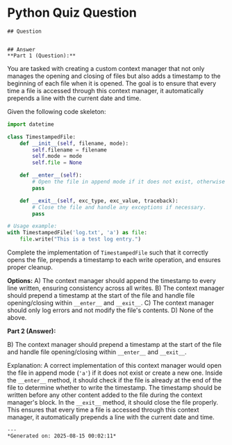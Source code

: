 # Python Quiz Question
    
    ## Question
    
    
    ## Answer
    **Part 1 (Question):**

You are tasked with creating a custom context manager that not only manages the opening and closing of files but also adds a timestamp to the beginning of each file when it is opened. The goal is to ensure that every time a file is accessed through this context manager, it automatically prepends a line with the current date and time.

Given the following code skeleton:

```python
import datetime

class TimestampedFile:
    def __init__(self, filename, mode):
        self.filename = filename
        self.mode = mode
        self.file = None

    def __enter__(self):
        # Open the file in append mode if it does not exist, otherwise create a new one.
        pass

    def __exit__(self, exc_type, exc_value, traceback):
        # Close the file and handle any exceptions if necessary.
        pass

# Usage example:
with TimestampedFile('log.txt', 'a') as file:
    file.write("This is a test log entry.")
```

Complete the implementation of `TimestampedFile` such that it correctly opens the file, prepends a timestamp to each write operation, and ensures proper cleanup.

**Options:**
A) The context manager should append the timestamp to every line written, ensuring consistency across all writes.
B) The context manager should prepend a timestamp at the start of the file and handle file opening/closing within `__enter__` and `__exit__`.
C) The context manager should only log errors and not modify the file's contents.
D) None of the above.

**Part 2 (Answer):**

B) The context manager should prepend a timestamp at the start of the file and handle file opening/closing within `__enter__` and `__exit__`.

Explanation: A correct implementation of this context manager would open the file in append mode (`'a'`) if it does not exist or create a new one. Inside the `__enter__` method, it should check if the file is already at the end of the file to determine whether to write the timestamp. The timestamp should be written before any other content added to the file during the context manager's block. In the `__exit__` method, it should close the file properly. This ensures that every time a file is accessed through this context manager, it automatically prepends a line with the current date and time.
    
    ---
    *Generated on: 2025-08-15 00:02:11*
    